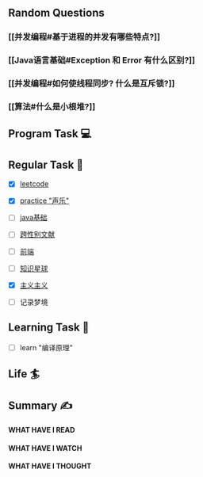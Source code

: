 ## Random Questions
### [[并发编程#基于进程的并发有哪些特点?]]

### [[Java语言基础#Exception 和 Error 有什么区别?]]

### [[并发编程#如何使线程同步? 什么是互斥锁?]]

### [[算法#什么是小根堆?]]



## Program Task  💻

## Regular Task  🤡
- [x] [leetcode](https://leetcode.cn/study-plan/algorithms/?progress=tyz0ksg)
- [x] [practice "声乐"](https://docs.google.com/spreadsheets/d/1F0zsAOoyfBXu63_U2zy0et0Ku1OxZ0DCDKUsEI5Ebjs/edit#gid=1676784532)
- [ ] [java基础](https://javaguide.cn/java/basis/java-basic-questions-01.html#%E5%9F%BA%E7%A1%80%E6%A6%82%E5%BF%B5)
- [ ] [跨性别文献](https://transreads.org/tag/article/)
- [ ] [前端](https://web.qianguyihao.com)
- [ ] [知识星球](http://svip.iocoder.cn/index/index.html)
- [x] [主义主义](https://space.bilibili.com/23191782/channel/seriesdetail?sid=1424248)
- [ ] 记录梦境


## Learning Task 🎯
- [ ] learn "编译原理"

## Life 🏄

## Summary ✍
####  WHAT HAVE I READ

#### WHAT HAVE I WATCH

#### WHAT HAVE I THOUGHT
